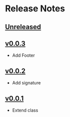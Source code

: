 # Release Notes

## [Unreleased](https://github.com/ciareis/phpmerge/compare/v1.0.1...main)

## [v0.0.3](https://github.com/ciareis/phpmerge/archive/refs/tags/0.0.3.zip)

- Add Footer

## [v0.0.2](https://github.com/ciareis/phpmerge/archive/refs/tags/0.0.2.zip)

- Add signature

## [v0.0.1](https://github.com/ciareis/phpmerge/archive/refs/tags/0.0.1.zip)

- Extend class
